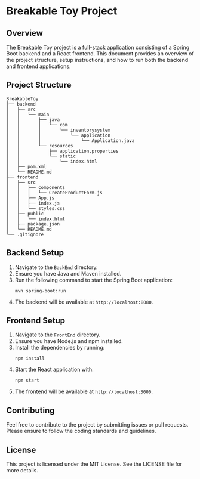 # Breakable Toy Project

## Overview
The Breakable Toy project is a full-stack application consisting of a Spring Boot backend and a React frontend. This document provides an overview of the project structure, setup instructions, and how to run both the backend and frontend applications.

## Project Structure
```
BreakableToy
├── backend
│   ├── src
│   │   └── main
│   │       ├── java
│   │       │   └── com
│   │       │       └── inventorysystem
│   │       │           └── application
│   │       │               └── Application.java
│   │       └── resources
│   │           ├── application.properties
│   │           └── static
│   │               └── index.html
│   ├── pom.xml
│   └── README.md
├── frontend
│   ├── src
│   │   ├── components
│   │   │   └── CreateProductForm.js
│   │   ├── App.js
│   │   ├── index.js
│   │   └── styles.css
│   ├── public
│   │   └── index.html
│   ├── package.json
│   └── README.md
└── .gitignore
```

## Backend Setup
1. Navigate to the `BackEnd` directory.
2. Ensure you have Java and Maven installed.
3. Run the following command to start the Spring Boot application:
   ```
   mvn spring-boot:run
   ```
4. The backend will be available at `http://localhost:8080`.

## Frontend Setup
1. Navigate to the `FrontEnd` directory.
2. Ensure you have Node.js and npm installed.
3. Install the dependencies by running:
   ```
   npm install
   ```
4. Start the React application with:
   ```
   npm start
   ```
5. The frontend will be available at `http://localhost:3000`.

## Contributing
Feel free to contribute to the project by submitting issues or pull requests. Please ensure to follow the coding standards and guidelines.

## License
This project is licensed under the MIT License. See the LICENSE file for more details.